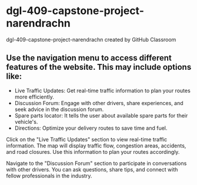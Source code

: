 # dgl-409-capstone-project-narendrachn
dgl-409-capstone-project-narendrachn created by GitHub Classroom

## Use the navigation menu to access different features of the website. This may include options like:

-  Live Traffic Updates: Get real-time traffic information to plan your routes more efficiently.
-  Discussion Forum: Engage with other drivers, share experiences, and seek advice in the discussion forum.
-  Spare parts locator: It tells the  user about available spare parts for their vehicle's.
-  Directions: Optimize your delivery routes to save time and fuel.

 Click on the "Live Traffic Updates" section to view real-time traffic information. The map will display traffic flow, congestion areas, accidents, and road closures. Use this information to plan your routes accordingly.

Navigate to the "Discussion Forum" section to participate in conversations with other drivers. You can ask questions, share tips, and connect with fellow professionals in the industry.
